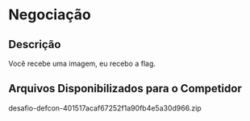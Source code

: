 # Negociação

## Descrição

Você recebe uma imagem, eu recebo a flag.

## Arquivos Disponibilizados para o Competidor

desafio-defcon-401517acaf67252f1a90fb4e5a30d966.zip
